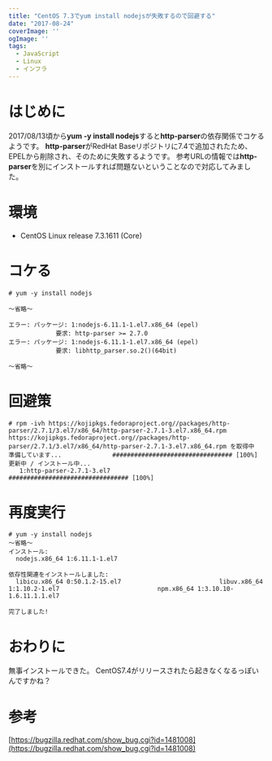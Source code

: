 ```yaml
---
title: "CentOS 7.3でyum install nodejsが失敗するので回避する"
date: "2017-08-24"
coverImage: ''
ogImage: ''
tags: 
  - JavaScript
  - Linux
  - インフラ
---
```


# はじめに
2017/08/13頃から**yum -y install nodejs**すると**http-parser**の依存関係でコケるようです。
**http-parser**がRedHat Baseリポジトリに7.4で追加されたため、EPELから削除され、そのために失敗するようです。
参考URLの情報では**http-parser**を別にインストールすれば問題ないということなので対応してみました。

# 環境
- CentOS Linux release 7.3.1611 (Core)

# コケる
```
# yum -y install nodejs

～省略～

エラー: パッケージ: 1:nodejs-6.11.1-1.el7.x86_64 (epel)
             要求: http-parser >= 2.7.0
エラー: パッケージ: 1:nodejs-6.11.1-1.el7.x86_64 (epel)
             要求: libhttp_parser.so.2()(64bit)

～省略～
```

# 回避策
```
# rpm -ivh https://kojipkgs.fedoraproject.org//packages/http-parser/2.7.1/3.el7/x86_64/http-parser-2.7.1-3.el7.x86_64.rpm
https://kojipkgs.fedoraproject.org//packages/http-parser/2.7.1/3.el7/x86_64/http-parser-2.7.1-3.el7.x86_64.rpm を取得中
準備しています...              ################################# [100%]
更新中 / インストール中...
   1:http-parser-2.7.1-3.el7          ################################# [100%]
```

# 再度実行
```
# yum -y install nodejs
～省略～
インストール:
  nodejs.x86_64 1:6.11.1-1.el7                                                                                                                                                

依存性関連をインストールしました:
  libicu.x86_64 0:50.1.2-15.el7                           libuv.x86_64 1:1.10.2-1.el7                           npm.x86_64 1:3.10.10-1.6.11.1.1.el7                          

完了しました!
```

# おわりに
無事インストールできた。
CentOS7.4がリリースされたら起きなくなるっぽいんですかね？

# 参考
[https://bugzilla.redhat.com/show_bug.cgi?id=1481008](https://bugzilla.redhat.com/show_bug.cgi?id=1481008)
